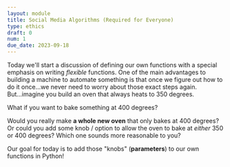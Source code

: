 ```yaml
---
layout: module
title: Social Media Algorithms (Required for Everyone)
type: ethics
draft: 0
num: 1
due_date: 2023-09-18
---
```


Today we'll start a discussion of defining our own functions with a special emphasis on writing _flexible_ functions. One of the main advantages to building a machine to automate something is that once we figure out how to do it once...we never need to worry about those exact steps again. But...imagine you build an oven that always heats to 350 degrees.

What if you want to bake something at 400  degrees?

Would you really make **a whole new oven** that only bakes at 400 degrees? Or could you add some knob / option to allow the oven to bake at _either_  350 or 400 degrees? Which one sounds more reasonable to you?

Our goal for today is to add those "knobs" (**parameters**) to our own functions in Python!
